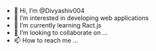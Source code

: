 - 👋 Hi, I’m @Divyashiv004
- 👀 I’m interested in developing web applications
- 🌱 I’m currently learning Ract.js
- 💞️ I’m looking to collaborate on ...
- 📫 How to reach me ...

<!---
Divyashiv004/Divyashiv004 is a ✨ special ✨ repository because its `README.md` (this file) appears on your GitHub profile.
You can click the Preview link to take a look at your changes.
--->
